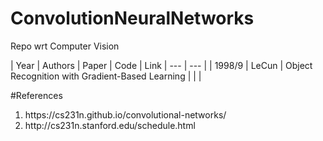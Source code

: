 # ConvolutionNeuralNetworks
Repo wrt Computer Vision

| Year | Authors | Paper | Code | Link
| --- | --- |
| 1998/9 | LeCun | Object Recognition with Gradient-Based Learning | | |


#References
<ol>
  <li>https://cs231n.github.io/convolutional-networks/
  <li>http://cs231n.stanford.edu/schedule.html
</ol>
